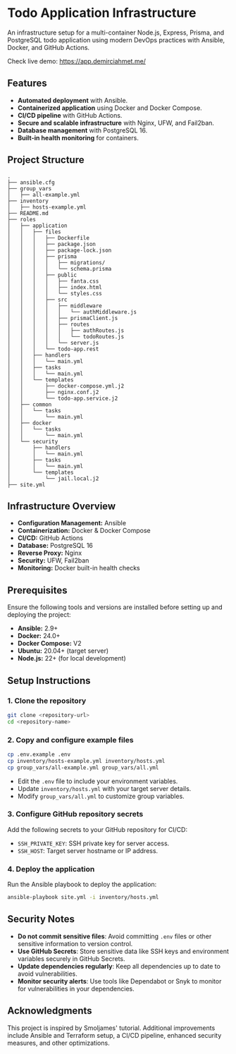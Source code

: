 # Todo Application Infrastructure

An infrastructure setup for a multi-container Node.js, Express, Prisma, and PostgreSQL todo application using modern DevOps practices with Ansible, Docker, and GitHub Actions.

Check live demo: https://app.demirciahmet.me/

## Features
- **Automated deployment** with Ansible.
- **Containerized application** using Docker and Docker Compose.
- **CI/CD pipeline** with GitHub Actions.
- **Secure and scalable infrastructure** with Nginx, UFW, and Fail2ban.
- **Database management** with PostgreSQL 16.
- **Built-in health monitoring** for containers.

## Project Structure
```
.
├── ansible.cfg
├── group_vars
│   ├── all-example.yml
├── inventory
│   ├── hosts-example.yml
├── README.md
├── roles
│   ├── application
│   │   ├── files
│   │   │   ├── Dockerfile
│   │   │   ├── package.json
│   │   │   ├── package-lock.json
│   │   │   ├── prisma
│   │   │   │   ├── migrations/
│   │   │   │   └── schema.prisma
│   │   │   ├── public
│   │   │   │   ├── fanta.css
│   │   │   │   ├── index.html
│   │   │   │   └── styles.css
│   │   │   ├── src
│   │   │   │   ├── middleware
│   │   │   │   │   └── authMiddleware.js
│   │   │   │   ├── prismaClient.js
│   │   │   │   ├── routes
│   │   │   │   │   ├── authRoutes.js
│   │   │   │   │   └── todoRoutes.js
│   │   │   │   └── server.js
│   │   │   └── todo-app.rest
│   │   ├── handlers
│   │   │   └── main.yml
│   │   ├── tasks
│   │   │   └── main.yml
│   │   └── templates
│   │       ├── docker-compose.yml.j2
│   │       ├── nginx.conf.j2
│   │       └── todo-app.service.j2
│   ├── common
│   │   └── tasks
│   │       └── main.yml
│   ├── docker
│   │   └── tasks
│   │       └── main.yml
│   └── security
│       ├── handlers
│       │   └── main.yml
│       ├── tasks
│       │   └── main.yml
│       └── templates
│           └── jail.local.j2
├── site.yml
```

## Infrastructure Overview
- **Configuration Management:** Ansible
- **Containerization:** Docker & Docker Compose
- **CI/CD:** GitHub Actions
- **Database:** PostgreSQL 16
- **Reverse Proxy:** Nginx
- **Security:** UFW, Fail2ban
- **Monitoring:** Docker built-in health checks

## Prerequisites
Ensure the following tools and versions are installed before setting up and deploying the project:
- **Ansible:** 2.9+
- **Docker:** 24.0+
- **Docker Compose:** V2
- **Ubuntu:** 20.04+ (target server)
- **Node.js:** 22+ (for local development)

## Setup Instructions
### 1. Clone the repository
```sh
git clone <repository-url>
cd <repository-name>
```

### 2. Copy and configure example files
```sh
cp .env.example .env
cp inventory/hosts-example.yml inventory/hosts.yml
cp group_vars/all-example.yml group_vars/all.yml
```
- Edit the `.env` file to include your environment variables.
- Update `inventory/hosts.yml` with your target server details.
- Modify `group_vars/all.yml` to customize group variables.

### 3. Configure GitHub repository secrets
Add the following secrets to your GitHub repository for CI/CD:
- `SSH_PRIVATE_KEY`: SSH private key for server access.
- `SSH_HOST`: Target server hostname or IP address.

### 4. Deploy the application
Run the Ansible playbook to deploy the application:
```sh
ansible-playbook site.yml -i inventory/hosts.yml
```

## Security Notes
- **Do not commit sensitive files**: Avoid committing `.env` files or other sensitive information to version control.
- **Use GitHub Secrets**: Store sensitive data like SSH keys and environment variables securely in GitHub Secrets.
- **Update dependencies regularly**: Keep all dependencies up to date to avoid vulnerabilities.
- **Monitor security alerts**: Use tools like Dependabot or Snyk to monitor for vulnerabilities in your dependencies.

## Acknowledgments
This project is inspired by Smoljames' tutorial. Additional improvements include Ansible and Terraform setup, a CI/CD pipeline, enhanced security measures, and other optimizations.
